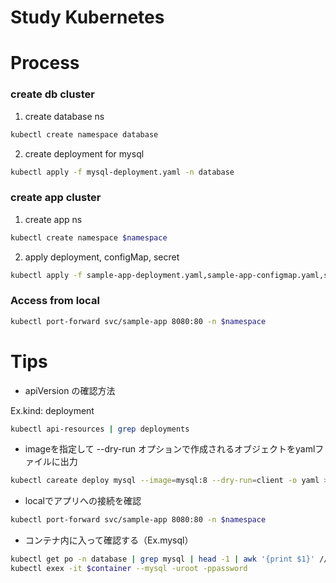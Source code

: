 # Study Kubernetes

# Process

### create db cluster
1. create database ns
~~~ sh
kubectl create namespace database
~~~


2. create deployment for mysql
~~~ sh
kubectl apply -f mysql-deployment.yaml -n database
~~~

### create app cluster
1. create app ns
~~~ sh
kubectl create namespace $namespace
~~~

2. apply deployment, configMap, secret
~~~ sh
kubectl apply -f sample-app-deployment.yaml,sample-app-configmap.yaml,sample-app-secret.yaml -n $namespace
~~~

### Access from local
~~~ sh
kubectl port-forward svc/sample-app 8080:80 -n $namespace
~~~

# Tips
- apiVersion の確認方法

Ex.kind: deployment
~~~ sh
kubectl api-resources | grep deployments
~~~

-  imageを指定して --dry-run オプションで作成されるオブジェクトをyamlファイルに出力
~~~ sh
kubectl careate deploy mysql --image=mysql:8 --dry-run=client -o yaml > mysql-deployment.yaml
~~~
   
- localでアプリへの接続を確認
~~~ sh
kubectl port-forward svc/sample-app 8080:80 -n $namespace
~~~

- コンテナ内に入って確認する（Ex.mysql）
~~~ sh
kubectl get po -n database | grep mysql | head -1 | awk '{print $1}' // $container
kubectl exex -it $container --mysql -uroot -ppassword
~~~
 
